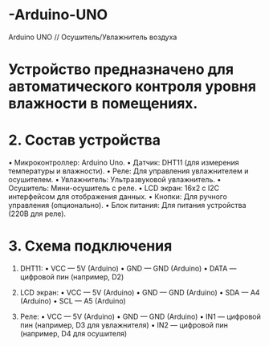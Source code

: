 # -Arduino-UNO
Arduino UNO // Осушитель/Увлажнитель воздуха

# Устройство предназначено для автоматического контроля уровня влажности в помещениях.



# 2. Состав устройства

• Микроконтроллер: Arduino Uno.
• Датчик: DHT11 (для измерения температуры и влажности).
• Реле: Для управления увлажнителем и осушителем.
• Увлажнитель: Ультразвуковой увлажнитель.
• Осушитель: Мини-осушитель с реле.
• LCD экран: 16x2 с I2C интерфейсом для отображения данных.
• Кнопки: Для ручного управления (опционально).
• Блок питания: Для питания устройства (220В для реле).

# 3. Схема подключения

1. DHT11:
   • VCC — 5V (Arduino)
   • GND — GND (Arduino)
   • DATA — цифровой пин (например, D2)
   
3. LCD экран:
   • VCC — 5V (Arduino)
   • GND — GND (Arduino)
   • SDA — A4 (Arduino)
   • SCL — A5 (Arduino)

4. Реле:
   • VCC — 5V (Arduino)
   • GND — GND (Arduino)
   • IN1 — цифровой пин (например, D3 для увлажнителя)
   • IN2 — цифровой пин (например, D4 для осушителя)

   
